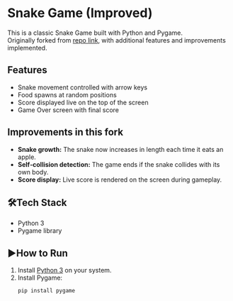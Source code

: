 # Snake Game (Improved)

This is a classic Snake Game built with Python and Pygame.  
Originally forked from [repo link](https://github.com/oceanlord-jet/Snake-game), with additional features and improvements implemented.


## Features

- Snake movement controlled with arrow keys
- Food spawns at random positions
- Score displayed live on the top of the screen
- Game Over screen with final score


## Improvements in this fork

- **Snake growth:** The snake now increases in length each time it eats an apple.
- **Self‑collision detection:** The game ends if the snake collides with its own body.
- **Score display:** Live score is rendered on the screen during gameplay.


## 🛠Tech Stack

- Python 3
- Pygame library


## ▶How to Run

1. Install [Python 3](https://www.python.org/downloads/) on your system.
2. Install Pygame:
   ```
   pip install pygame
   ```
